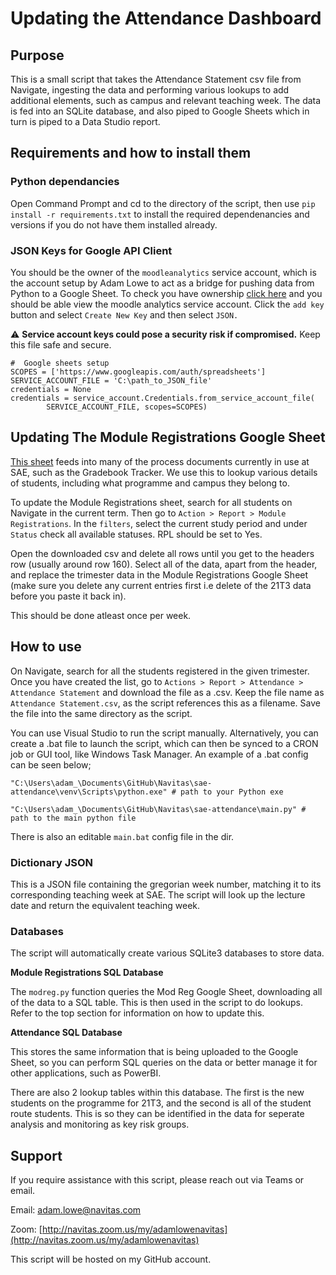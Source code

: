 **<h1>Updating the Attendance Dashboard</h1>**

**<h2>Purpose</h2>**

This is a small script that takes the Attendance Statement csv file from Navigate, ingesting the data and performing various lookups to add additional elements, such as campus and relevant teaching week. The data is fed into an SQLite database, and also piped to Google Sheets which in turn is piped to a Data Studio report.

**<h2>Requirements and how to install them</h2>**

<h3>Python dependancies</h3>

Open Command Prompt and cd to the directory of the script, then use ```pip install -r requirements.txt``` to install the required dependenancies and versions if you do not have them installed already.

<h3>JSON Keys for Google API Client</h3>

You should be the owner of the ```moodleanalytics``` service account, which is the account setup by Adam Lowe to act as a bridge for pushing data from Python to a Google Sheet. To check you have ownership [click here](https://console.cloud.google.com/iam-admin/serviceaccounts/details/101202451532644359925/keys?project=moodleanalytics) and you should be able view the moodle analytics service account. Click the ```add key``` button and select ```Create New Key``` and then select ```JSON.```

:warning: **Service account keys could pose a security risk if compromised.** Keep this file safe and secure.

```
#  Google sheets setup
SCOPES = ['https://www.googleapis.com/auth/spreadsheets']
SERVICE_ACCOUNT_FILE = 'C:\path_to_JSON_file'
credentials = None
credentials = service_account.Credentials.from_service_account_file(
        SERVICE_ACCOUNT_FILE, scopes=SCOPES)
```

**<h2>Updating The Module Registrations Google Sheet</h2>**

[This sheet](https://docs.google.com/spreadsheets/d/1vg5DwP1ToRY9Rkp-6837x5wBFOu1Mh_-7XOANyTP0KA/edit) feeds into many of the process documents currently in use at SAE, such as the Gradebook Tracker. We use this to lookup various details of students, including what programme and campus they belong to. 

To update the Module Registrations sheet, search for all students on Navigate in the current term. Then go to ```Action > Report > Module Registrations```. In the ```filters```, select the current study period and under ```Status``` check all available statuses. RPL should be set to Yes.

Open the downloaded csv and delete all rows until you get to the headers row (usually around row 160). Select all of the data, apart from the header, and replace the trimester data in the Module Registrations Google Sheet (make sure you delete any current entries first i.e delete of the 21T3 data before you paste it back in). 

This should be done atleast once per week.

**<h2>How to use</h2>**

On Navigate, search for all the students registered in the given trimester. Once you have created the list, go to ```Actions > Report > Attendance > Attendance Statement``` and download the file as a .csv. Keep the file name as ```Attendance Statement.csv```, as the script references this as a filename. Save the file into the same directory as the script.

You can use Visual Studio to run the script manually. Alternatively, you can create a .bat file to launch the script, which can then be synced to a CRON job or GUI tool, like Windows Task Manager. An example of a .bat config can be seen below; 

```
"C:\Users\adam_\Documents\GitHub\Navitas\sae-attendance\venv\Scripts\python.exe" # path to your Python exe 

"C:\Users\adam_\Documents\GitHub\Navitas\sae-attendance\main.py" # path to the main python file
```
There is also an editable ```main.bat``` config file in the dir.

**<h3>Dictionary JSON</h3>**

This is a JSON file containing the gregorian week number, matching it to its corresponding teaching week at SAE. The script will look up the lecture date and return the equivalent teaching week.

**<h3>Databases</h3>**

The script will automatically create various SQLite3 databases to store data.

<b>Module Registrations SQL Database</b>

The ```modreg.py``` function queries the Mod Reg Google Sheet, downloading all of the data to a SQL table. This is then used in the script to do lookups. Refer to the top section for information on how to update this.

<b>Attendance SQL Database</b>

This stores the same information that is being uploaded to the Google Sheet, so you can perform SQL queries on the data or better manage it for other applications, such as PowerBI. 

There are also 2 lookup tables within this database. The first is the new students on the programme for 21T3, and the second is all of the student route students. This is so they can be identified in the data for seperate analysis and monitoring as key risk groups.

**<h2>Support</h2>**

If you require assistance with this script, please reach out via Teams or email. 

Email: [adam.lowe@navitas.com](mailto:adam.lowe@navitas.com)

Zoom: [http://navitas.zoom.us/my/adamlowenavitas](http://navitas.zoom.us/my/adamlowenavitas)

This script will be hosted on my GitHub account.